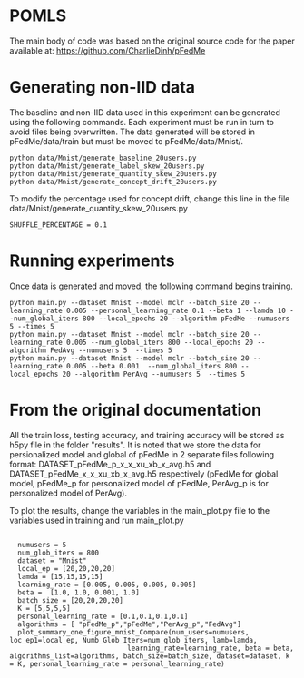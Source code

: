 # POMLS

The main body of code was based on the original source code for the paper available at: https://github.com/CharlieDinh/pFedMe

# Generating non-IID data
The baseline and non-IID data used in this experiment can be generated using the following commands. Each experiment must be run in turn to avoid files being overwritten. The data generated will be stored in pFedMe/data/train but must be moved to pFedMe/data/Mnist/. 

```
python data/Mnist/generate_baseline_20users.py
python data/Mnist/generate_label_skew_20users.py
python data/Mnist/generate_quantity_skew_20users.py
python data/Mnist/generate_concept_drift_20users.py
```
To modify the percentage used for concept drift, change this line in the file data/Mnist/generate_quantity_skew_20users.py
```
SHUFFLE_PERCENTAGE = 0.1
```
# Running experiments
Once data is generated and moved, the following command begins training.

```
python main.py --dataset Mnist --model mclr --batch_size 20 --learning_rate 0.005 --personal_learning_rate 0.1 --beta 1 --lamda 10 --num_global_iters 800 --local_epochs 20 --algorithm pFedMe --numusers 5 --times 5
python main.py --dataset Mnist --model mclr --batch_size 20 --learning_rate 0.005 --num_global_iters 800 --local_epochs 20 --algorithm FedAvg --numusers 5  --times 5
python main.py --dataset Mnist --model mclr --batch_size 20 --learning_rate 0.005 --beta 0.001  --num_global_iters 800 --local_epochs 20 --algorithm PerAvg --numusers 5  --times 5

```
# From the original documentation

All the train loss, testing accuracy, and training accuracy will be stored as h5py file in the folder "results". It is noted that we store the data for persionalized model and global of pFedMe in 2 separate files following format: DATASET_pFedMe_p_x_x_xu_xb_x_avg.h5 and DATASET_pFedMe_x_x_xu_xb_x_avg.h5 respectively (pFedMe for global model, pFedMe_p for personalized model of pFedMe, PerAvg_p is for personalized model of PerAvg).

To plot the results, change the variables in the main_plot.py file to the variables used in training and run main_plot.py

```

  numusers = 5
  num_glob_iters = 800
  dataset = "Mnist"
  local_ep = [20,20,20,20]
  lamda = [15,15,15,15]
  learning_rate = [0.005, 0.005, 0.005, 0.005]
  beta =  [1.0, 1.0, 0.001, 1.0]
  batch_size = [20,20,20,20]
  K = [5,5,5,5]
  personal_learning_rate = [0.1,0.1,0.1,0.1]
  algorithms = [ "pFedMe_p","pFedMe","PerAvg_p","FedAvg"]
  plot_summary_one_figure_mnist_Compare(num_users=numusers, loc_ep1=local_ep, Numb_Glob_Iters=num_glob_iters, lamb=lamda,
                             learning_rate=learning_rate, beta = beta, algorithms_list=algorithms, batch_size=batch_size, dataset=dataset, k = K, personal_learning_rate = personal_learning_rate)
 ``` 
 
